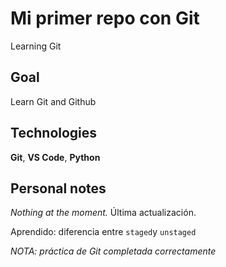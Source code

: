 # Mi primer repo con Git
Learning Git
## Goal
Learn Git and Github
## Technologies
**Git**, **VS Code**, **Python**
## Personal notes
*Nothing at the moment.*
Última actualización.

Aprendido: diferencia entre `staged`y `unstaged`

*NOTA: práctica de Git completada correctamente*